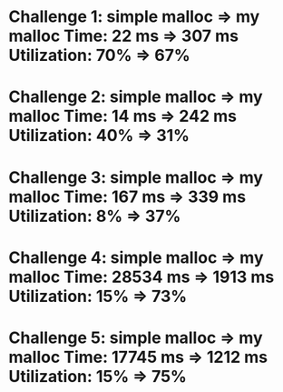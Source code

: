 Challenge 1: simple malloc => my malloc
Time: 22 ms => 307 ms
Utilization: 70% => 67%
==================================
Challenge 2: simple malloc => my malloc
Time: 14 ms => 242 ms
Utilization: 40% => 31%
==================================
Challenge 3: simple malloc => my malloc
Time: 167 ms => 339 ms
Utilization: 8% => 37%
==================================
Challenge 4: simple malloc => my malloc
Time: 28534 ms => 1913 ms
Utilization: 15% => 73%
==================================
Challenge 5: simple malloc => my malloc
Time: 17745 ms => 1212 ms
Utilization: 15% => 75%
==================================
